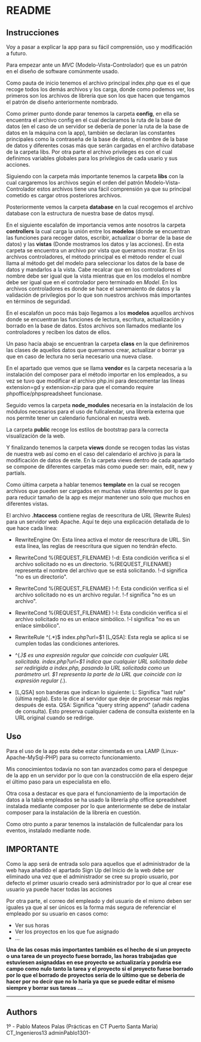 # README #

## Instrucciones ##
Voy a pasar a explicar la app para su fácil comprensión, uso y modificación a futuro. 

Para empezar ante un *MVC* (Modelo-Vista-Controlador) que es un patrón en el diseño de software comúnmente usado. 

Como pauta de inicio tenemos el archivo principal index.php que es el que recoge todos los demás archivos y los carga, donde como podemos ver, los primeros son los archivos de librería que son los que hacen que tengamos el patrón de diseño anteriormente nombrado. 

Como primer punto donde parar tenemos la carpeta **config**, en ella se encuentra el archivo config en el cual declaramos la ruta de la base de datos (en el caso de un servidor se debería de poner la ruta de la base de datos en la máquina con la app), también se declaran las constantes principales como la contraseña de la base de datos, el nombre de la base de datos y diferentes cosas más que serán cargadas en el archivo database de la carpeta libs. Por otra parte el archivo privileges es con el cual definimos variables globales para los privilegios de cada usario y sus acciones.

Siguiendo con la carpeta más importante tenemos la carpeta **libs** con la cual cargaremos los archivos según el orden del patrón Modelo-Vista-Controlador estos archivos tiene una fácil comprensión ya que su principal cometido es cargar otros posteriores archivos.

Posteriormente vemos la carpeta **database** en la cual recogemos el archivo database con la estructura de nuestra base de datos mysql. 

En el siguiente escalafón de importancia vemos ante nosotros la carpeta **controllers** la cual carga la unión entre los **modelos** (donde se encuentran las funciones para recoger datos, escribir, actualizar o borrar de la base de datos) y las **vistas** (Donde mostramos los datos y las acciones). En esta carpeta se encuentra un archivo por vista que queramos mostrar. En los archivos controladores, el método principal es el método render el cual llama al método get del modelo para seleccionar los datos de la base de datos y mandarlos a la vista. Cabe recalcar que en los controladores el nombre debe ser igual que la vista mientras que en los modelos el nombre debe ser igual que en el controlador pero terminado en *Model*. En los archivos controladores es donde se hace el sanemaiento de datos y la validación de privilegios por lo que son nuestros archivos más importantes en términos de seguridad. 

En el escalafón un poco más bajo llegamos a los **modelos** aquellos archivos donde se encuentran las funciones de lectura, escritura, actualización y borrado en la base de datos. Estos archivos son llamados mediante los controladores y reciben los datos de ellos. 

Un paso hacía abajo se encuentran la carpeta **class** en la que definiremos las clases de aquellos datos que querramos crear, actualizar o borrar ya que en caso de lectura no sería necesario una nueva clase. 

En el apartado que vemos que se llama **vendor** es la carpeta necesaria a la instalación del composer para el método importar en los empleados, a su vez se tuvo que modificar el archivo php.ini para descomentar las líneas extension=gd y extension=zip para que el comando require phpoffice/phpspreadsheet funcionase. 

Seguido vemos la carpeta **node_modules** necesaria en la instalación de los módulos necesarios para el uso de fullcalendar, una librería externa que nos permite tener un calendario funcional en nuestra web. 

La carpeta **public** recoge los estilos de bootstrap para la correcta visualización de la web. 

Y finalizando tenemos la carpeta **views** donde se recogen todas las vistas de nuestra web así como en el caso del calendario el archivo js para la modificación de datos de este. En la carpeta views dentro de cada apartado se compone de diferentes carpetas más como puede ser: main, edit, new y partials.

Como última carpeta a hablar tenemos **template** en la cual se recogen archivos que pueden ser cargados en muchas vistas diferentes por lo que para reducir tamaño de la app es mejor mantener uno solo que muchos en diferentes vistas. 

El archivo **.htaccess** contiene reglas de reescritura de URL (Rewrite Rules) para un servidor web Apache. Aquí te dejo una explicación detallada de lo que hace cada línea:

* RewriteEngine On:
Esta línea activa el motor de reescritura de URL. Sin esta línea, las reglas de reescritura que siguen no tendrán efecto.

* RewriteCond %{REQUEST_FILENAME} !-d:
Esta condición verifica si el archivo solicitado no es un directorio. %{REQUEST_FILENAME} representa el nombre del archivo que se está solicitando. !-d significa "no es un directorio".

* RewriteCond %{REQUEST_FILENAME} !-f:
Esta condición verifica si el archivo solicitado no es un archivo regular. !-f significa "no es un archivo".

* RewriteCond %{REQUEST_FILENAME} !-l:
Esta condición verifica si el archivo solicitado no es un enlace simbólico. !-l significa "no es un enlace simbólico".

* RewriteRule ^(.*)$ index.php?url=$1 [L,QSA]:
Esta regla se aplica si se cumplen todas las condiciones anteriores.

* ^(.*)$ es una expresión regular que coincide con cualquier URL solicitada.
index.php?url=$1 indica que cualquier URL solicitada debe ser redirigida a index.php, pasando la URL solicitada como un parámetro url. $1 representa la parte de la URL que coincide con la expresión regular (.*).

* [L,QSA] son banderas que indican lo siguiente:
L: Significa "last rule" (última regla). Esto le dice al servidor que deje de procesar más reglas después de esta.
QSA: Significa "query string append" (añadir cadena de consulta). Esto preserva cualquier cadena de consulta existente en la URL original cuando se redirige.

## Uso ##
Para el uso de la app esta debe estar cimentada en una LAMP (Linux-Apache-MySql-PHP) para su correcto funcionamiento. 

Mis conocimientos todavía no son tan avanzados como para el despegue de la app en un servidor por lo que con la construcción de ella espero dejar el último paso para un especialista en ello. 

Otra cosa a destacar es que para el funcionamiento de la importación de datos a la tabla empleados se ha usado la librería php office spreadsheet instalada mediante composer por lo que anteriormente se debe de instalar composer para la instalación de la librería en cuestión.

Como otro punto a parar tenemos la instalación de fullcalendar para los eventos, instalado mediante node. 

## IMPORTANTE ## 
Como la app será de entrada solo para aquellos que el administrador de la web haya añadido el apartado Sign Up del Inicio de la web debe ser eliminado una vez que el administrador se cree su propio usuario, por defecto el primer usuario creado será administrador por lo que al crear ese usuario ya puede hacer todas las acciones  

Por otra parte, el correo del empleado y del usuario de el mismo deben ser iguales ya que al ser únicos es la forma más segura de referenciar el empleado por su usuario en casos como: 
* Ver sus horas
* Ver los proyectos en los que fue asignado 
* ... 

**Una de las cosas más importantes también es el hecho de si un proyecto o una tarea de un proyecto fuese borrado, las horas trabajadas que estuviesen asignaddas en ese proyecto se actualizaría y pondría ese campo como nulo tanto la tarea y el proyecto si el proyecto fuese borrado por lo que el borrado de proyectos sería de lo último que se debería de hacer por no decir que no lo haría ya que se puede editar el mismo siempre y borrar sus tareas ...** 


------------------------------------------------------------------------------------------------------------------------------------------
## Authors ##
1º - Pablo Mateos Palas (Prácticas en CT Puerto Santa María)
CT_Ingenieros13
adminPablo1301-